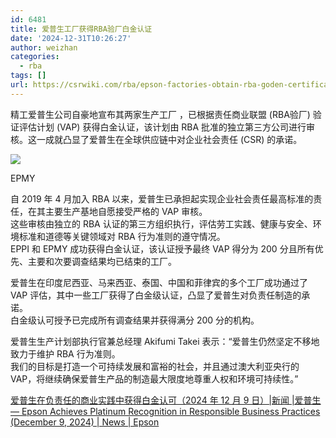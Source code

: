 ```yaml
---
id: 6481
title: 爱普生工厂获得RBA验厂白金认证
date: '2024-12-31T10:26:27'
author: weizhan
categories:
  - rba
tags: []
url: https://csrwiki.com/rba/epson-factories-obtain-rba-goden-certificates
---
```


精工爱普生公司自豪地宣布其两家生产工厂 ，已根据责任商业联盟 (RBA验厂) 验证评估计划 (VAP) 获得白金认证，该计划由 RBA 批准的独立第三方公司进行审核。这一成就凸显了爱普生在全球供应链中对企业社会责任 (CSR) 的承诺。

![](https://corporate.epson/en/news/2024/img/241209-2.jpg)

EPMY

自 2019 年 4 月加入 RBA 以来，爱普生已承担起实现企业社会责任最高标准的责任，在其主要生产基地自愿接受严格的 VAP 审核。\
这些审核由独立的 RBA 认证的第三方组织执行，评估劳工实践、健康与安全、环境标准和道德等关键领域对 RBA 行为准则的遵守情况。\
EPPI 和 EPMY 成功获得白金认证，该认证授予最终 VAP 得分为 200 分且所有优先、主要和次要调查结果均已结束的工厂。

爱普生在印度尼西亚、马来西亚、泰国、中国和菲律宾的多个工厂成功通过了 VAP 评估，其中一些工厂获得了白金级认证，凸显了爱普生对负责任制造的承诺。\
白金级认可授予已完成所有调查结果并获得满分 200 分的机构。

爱普生生产计划部执行官兼总经理 Akifumi Takei 表示：“爱普生仍然​​坚定不移地致力于维护 RBA 行为准则。\
我们的目标是打造一个可持续发展和富裕的社会，并且通过澳大利亚央行的 VAP，将继续确保爱普生产品的制造最大限度地尊重人权和环境可持续性。”

[爱普生在负责任的商业实践中获得白金认可（2024 年 12 月 9 日）|新闻 |爱普生 — Epson Achieves Platinum Recognition in Responsible Business Practices (December 9, 2024) | News | Epson](https://corporate.epson/en/news/2024/241209.html)
